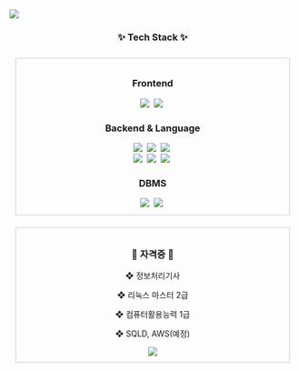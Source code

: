 <img src="https://capsule-render.vercel.app/api?type=wave&color=auto&height=300&section=header&text=SeokHun's%20GitHub&fontSize=90" />

<h3 align="center">✨ Tech Stack ✨</h3>

<div align="center" style="display: flex; flex-wrap: wrap; align-items: flex-start; justify-content: center;">
  <div style="flex: 1; min-width: 300px; max-width: 500px; margin: 10px; border: 2px solid #e1e4e8; padding: 10px;">
    <h3 align="center">Frontend</h3>
    <div align="center">
      <img src="https://img.shields.io/badge/javascript-F7DF1E.svg?style=for-the-badge&logo=javascript&logoColor=20232a" />&nbsp;
      <img src="https://img.shields.io/badge/html5-E34F26.svg?style=for-the-badge&logo=html5&logoColor=white" />&nbsp;
    </div>

  <h3 align="center">Backend & Language</h3>
    <div align="center">
      <img src="https://img.shields.io/badge/c-%2300599C.svg?style=for-the-badge&logo=c&logoColor=white" />&nbsp;
      <img src="https://img.shields.io/badge/c++-%2300599C.svg?style=for-the-badge&logo=c%2B%2B&logoColor=white" />&nbsp;
      <img src="https://img.shields.io/badge/c%23-%23239120.svg?style=for-the-badge&logo=csharp&logoColor=white" />&nbsp;
      <br/>
      <img src="https://img.shields.io/badge/python-3670A0?style=for-the-badge&logo=python&logoColor=ffdd54" />&nbsp;
      <img src="https://img.shields.io/badge/java-007396?style=for-the-badge&logo=OpenJDK&logoColor=white" />&nbsp;
      <img src="https://img.shields.io/badge/Flask-000000?style=for-the-badge&logo=Flask&logoColor=white" />&nbsp;
    </div>

  <h3 align="center">DBMS</h3>
    <div align="center">
      <img src="https://img.shields.io/badge/mysql-4479A1.svg?style=for-the-badge&logo=mysql&logoColor=white" />&nbsp;
      <img src="https://img.shields.io/badge/Microsoft_Access-A4373A?style=for-the-badge&logo=microsoft-access&logoColor=white" />&nbsp;
    </div>
  </div>

  <div style="flex: 1; min-width: 300px; max-width: 500px; margin: 10px; border: 2px solid #e1e4e8; padding: 10px;">
    <h3 align="center">📌 자격증 📌</h3>
    <div align="center">
      <p>❖ 정보처리기사</p>
      <p>❖ 리눅스 마스터 2급</p>
      <p>❖ 컴퓨터활용능력 1급</p>
      <p>❖ SQLD, AWS(예정)</p>
      <img src="https://github-readme-stats.vercel.app/api/top-langs/?username=anuraghazra&layout=compact"/>
    </div>
  </div>
</div>
